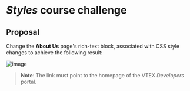 # _Styles_ course challenge

## Proposal
Change the **About Us** page's rich-text block, associated with CSS style changes to achieve the following result:

![image](https://user-images.githubusercontent.com/19495917/93117952-ede52980-f695-11ea-9931-dffd7d93116a.png)

> **Note**: The link must point to the homepage of the VTEX _Developers_ portal.